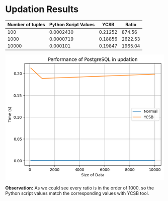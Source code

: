 # Updation Results

| Number of tuples | Python Script Values | YCSB    | Ratio   |
|------------------|----------------------|---------|---------|
| 100              | 0.0002430            | 0.21252 | 874.56  |
| 1000             | 0.0000719            | 0.18856 | 2622.53 |
| 10000            | 0.000101             | 0.19847 | 1965.04 |

![Comparison Graph](./images/updation_graph_10_lakh_in_database.png)

**Observation:** As we could see every ratio is in the order of 1000, so the Python script values match the corresponding values with YCSB tool.
